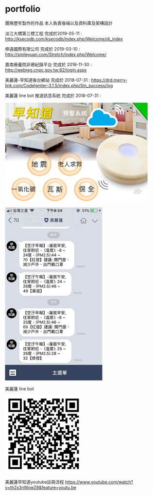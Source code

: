 # portfolio
團隊歷年製作的作品 本人負責後端以及資料庫及架構設計

淡江大橋第三標工程 完成於2019-05-11 : http://ksecodb.com/ksecodb/index.php/Welcome/dj_index

伸遠國際有限公司 完成於 2019-03-10 :  http://smileyuan.com/Stretch/index.php/Welcome/

嘉南療養院非鴉紀錄平台 完成於 2018-11-30 : http://webreg.cnpc.gov.tw:82/login.aspx

美麗蓮-早知道後台網站 完成於 2018-07-31 : https://drd.merry-link.com/CodeIgniter-3.1.5/index.php/Sin_success/log

美麗蓮 line bot 推波訊息系統 完成於 2018-07-31 :

[![Audi R8](https://github.com/xx900221/portfolio/blob/master/merry.PNG)](https://www.youtube.com/watch?v=zWBZG1tUp-U&feature=youtu.be "美麗蓮")

![image](https://github.com/xx900221/portfolio/blob/master/linebot.jpg)

美麗蓮 line bot 

![image](https://github.com/xx900221/portfolio/blob/master/linebot-qr.PNG)

美麗蓮早知道youtube註冊流程  https://www.youtube.com/watch?v=th2x3nWowZ8&feature=youtu.be

